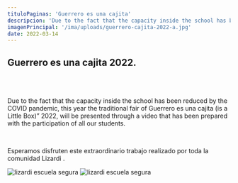 ```yaml
---
tituloPaginas: 'Guerrero es una cajita'
descripcion: 'Due to the fact that the capacity inside the school has been reduced by the COVID pandemic, this year...'
imagenPrincipal: '/ima/uploads/guerrero-cajita-2022-a.jpg'
date: 2022-03-14
---
```


## Guerrero es una cajita 2022.

<br>

<br>

Due to the fact that the capacity inside the school has been reduced by the COVID pandemic, this year the traditional fair of Guerrero es una cajita (is a Little Box)” 2022, will be presented through a video that has been prepared with the participation of all our students.

<br>


Esperamos disfruten este extraordinario trabajo realizado por toda la comunidad Lizardi .

![lizardi escuela segura](/ima/uploads/guerrero-cajita-2022-b.jpg)
![lizardi escuela segura](/ima/uploads/guerrero-cajita-2022-a.jpg)
